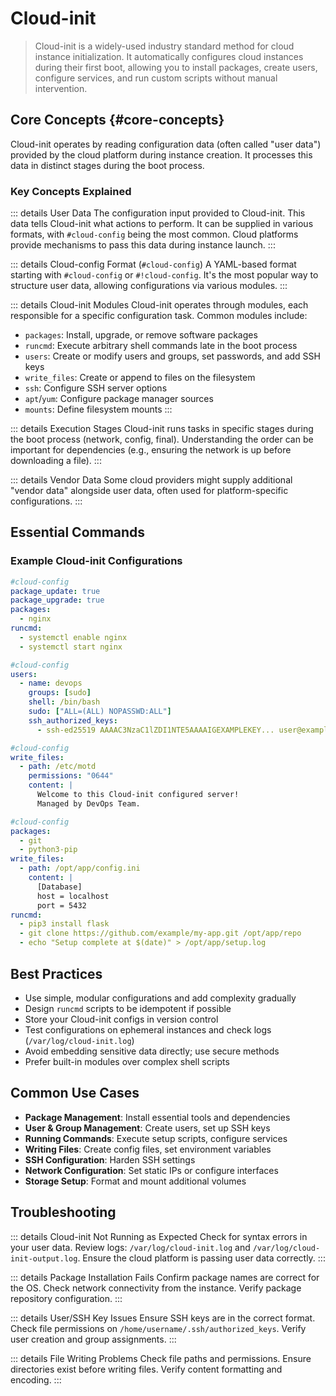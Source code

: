 # Cloud-init

> Cloud-init is a widely-used industry standard method for cloud instance initialization. It automatically configures cloud instances during their first boot, allowing you to install packages, create users, configure services, and run custom scripts without manual intervention.

## Core Concepts {#core-concepts}

Cloud-init operates by reading configuration data (often called "user data") provided by the cloud platform during instance creation. It processes this data in distinct stages during the boot process.

### Key Concepts Explained

::: details User Data
The configuration input provided to Cloud-init. This data tells Cloud-init what actions to perform. It can be supplied in various formats, with `#cloud-config` being the most common. Cloud platforms provide mechanisms to pass this data during instance launch.
:::

::: details Cloud-config Format (`#cloud-config`) <Badge type="tip" text="YAML" />
A YAML-based format starting with `#cloud-config` or `#!cloud-config`. It's the most popular way to structure user data, allowing configurations via various modules.
:::

::: details Cloud-init Modules
Cloud-init operates through modules, each responsible for a specific configuration task. Common modules include:

- `packages`: Install, upgrade, or remove software packages
- `runcmd`: Execute arbitrary shell commands late in the boot process
- `users`: Create or modify users and groups, set passwords, and add SSH keys
- `write_files`: Create or append to files on the filesystem
- `ssh`: Configure SSH server options
- `apt`/`yum`: Configure package manager sources
- `mounts`: Define filesystem mounts
  :::

::: details Execution Stages
Cloud-init runs tasks in specific stages during the boot process (network, config, final). Understanding the order can be important for dependencies (e.g., ensuring the network is up before downloading a file).
:::

::: details Vendor Data
Some cloud providers might supply additional "vendor data" alongside user data, often used for platform-specific configurations.
:::

## Essential Commands <Badge type="tip" text="Core CLI" />

### Example Cloud-init Configurations

```yaml
#cloud-config
package_update: true
package_upgrade: true
packages:
  - nginx
runcmd:
  - systemctl enable nginx
  - systemctl start nginx
```

```yaml
#cloud-config
users:
  - name: devops
    groups: [sudo]
    shell: /bin/bash
    sudo: ["ALL=(ALL) NOPASSWD:ALL"]
    ssh_authorized_keys:
      - ssh-ed25519 AAAAC3NzaC1lZDI1NTE5AAAAIGEXAMPLEKEY... user@example.com
```

```yaml
#cloud-config
write_files:
  - path: /etc/motd
    permissions: "0644"
    content: |
      Welcome to this Cloud-init configured server!
      Managed by DevOps Team.
```

```yaml
#cloud-config
packages:
  - git
  - python3-pip
write_files:
  - path: /opt/app/config.ini
    content: |
      [Database]
      host = localhost
      port = 5432
runcmd:
  - pip3 install flask
  - git clone https://github.com/example/my-app.git /opt/app/repo
  - echo "Setup complete at $(date)" > /opt/app/setup.log
```

## Best Practices

- Use simple, modular configurations and add complexity gradually
- Design `runcmd` scripts to be idempotent if possible
- Store your Cloud-init configs in version control
- Test configurations on ephemeral instances and check logs (`/var/log/cloud-init.log`)
- Avoid embedding sensitive data directly; use secure methods
- Prefer built-in modules over complex shell scripts

## Common Use Cases

- **Package Management**: Install essential tools and dependencies
- **User & Group Management**: Create users, set up SSH keys
- **Running Commands**: Execute setup scripts, configure services
- **Writing Files**: Create config files, set environment variables
- **SSH Configuration**: Harden SSH settings
- **Network Configuration**: Set static IPs or configure interfaces
- **Storage Setup**: Format and mount additional volumes

## Troubleshooting <Badge type="warning" text="Common Issues" />

::: details Cloud-init Not Running as Expected
Check for syntax errors in your user data. Review logs: `/var/log/cloud-init.log` and `/var/log/cloud-init-output.log`. Ensure the cloud platform is passing user data correctly.
:::

::: details Package Installation Fails
Confirm package names are correct for the OS. Check network connectivity from the instance. Verify package repository configuration.
:::

::: details User/SSH Key Issues
Ensure SSH keys are in the correct format. Check file permissions on `/home/username/.ssh/authorized_keys`. Verify user creation and group assignments.
:::

::: details File Writing Problems
Check file paths and permissions. Ensure directories exist before writing files. Verify content formatting and encoding.
:::
